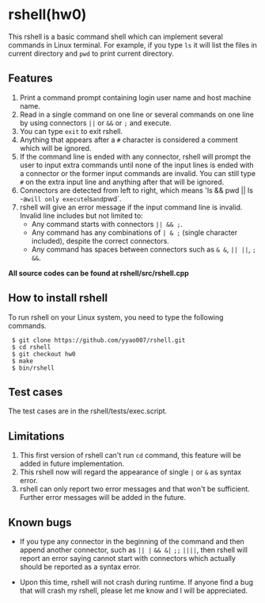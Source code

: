 # rshell(hw0)
This rshell is a basic command shell which can implement several commands in Linux terminal. For example, if you type `ls` it will list the files in current directory and `pwd` to print current directory.

## Features
1. Print a command prompt containing login user name and host machine name.
2. Read in a single command on one line or several commands on one line by using connectors `||` or `&&` or `;` and execute.
3. You can type `exit` to exit rshell.
4. Anything that appears after a `#` character is considered a comment which will be ignored.
5. If the command line is ended with any connector, rshell will prompt the user to input extra commands until none of the input lines is ended with a connector or the former input commands are invalid. You can still type `#` on the extra input line and anything after that will be ignored.
6. Connectors are detected from left to right, which means 'ls && pwd || ls -a` will only execute `ls` and `pwd`.
7. rshell will give an error message if the input command line is invalid. Invalid line includes but not limited to:
    * Any command starts with connectors `|| && ;`.
    * Any command has any combinations of `| & ;` (single character included), despite the correct connectors.
    * Any command has spaces between connectors such as `& &`, `|| ||`, `; &&`.

**All source codes can be found at rshell/src/rshell.cpp**

## How to install rshell
To run rshell on your Linux system, you need to type the following commands.
```
 $ git clone https://github.com/yyao007/rshell.git
 $ cd rshell
 $ git checkout hw0
 $ make
 $ bin/rshell
```

## Test cases
The test cases are in the rshell/tests/exec.script.

## Limitations
1. This first version of rshell can't run `cd` command, this feature will be added in future implementation.
2. This rshell now will regard the appearance of single `|` or `&` as syntax error.
3. rshell can only report two error messages and that won't be sufficient. Further error messages will be added in the future.

## Known bugs
* If you type any connector in the beginning of the command and then append another connector, such as `|| |` `&& &|`  `;;` `||||`, then rshell will report an error saying cannot start with connectors which actually should be reported as a syntax error.

* Upon this time, rshell will not crash during runtime. If anyone find a bug that will crash my rshell, please let me know and I will be appreciated.
